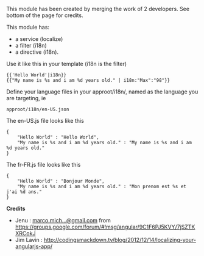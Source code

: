 This module has been created by merging the work of 2 developers. See bottom of the page for credits.

This module has:
* a service (localize) 
* a filter (i18n)
* a directive (i18n).

Use it like this in your template (i18n is the filter)
```
{{'Hello World'|i18n}} 
{{"My name is %s and i am %d years old." | i18n:"Max":"98"}} 
```
	
Define your language files in your approot/i18n/, named as the language you are targeting, ie
```
approot/i18n/en-US.json
```
The en-US.js file looks like this
```
{
    "Hello World" : "Hello World",
    "My name is %s and i am %d years old." : "My name is %s and i am %d years old."
}
```

The fr-FR.js file looks like this
```
{
    "Hello World" : "Bonjour Monde",
    "My name is %s and i am %d years old." : "Mon prenom est %s et j'ai %d ans."
}
```
	
**Credits**
* Jenu : marco.mich...@gmail.com from https://groups.google.com/forum/#!msg/angular/9C1F6PJ5KVY/7jSZTKXRCokJ 
* Jim Lavin : http://codingsmackdown.tv/blog/2012/12/14/localizing-your-angularjs-app/
